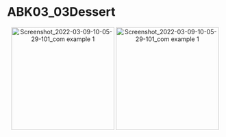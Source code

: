 # ABK03_03Dessert

<p align="center">
<img width="240" alt="Screenshot_2022-03-09-10-05-29-101_com example 1" src="https://user-images.githubusercontent.com/32328761/168968944-906e6614-b729-4c97-bcf6-83b16b5c772d.jpg">
  <img width="240" alt="Screenshot_2022-03-09-10-05-29-101_com example 1" src="https://user-images.githubusercontent.com/32328761/168968947-a8c8fbd5-9f97-4891-bed6-07ada501f773.jpg">
